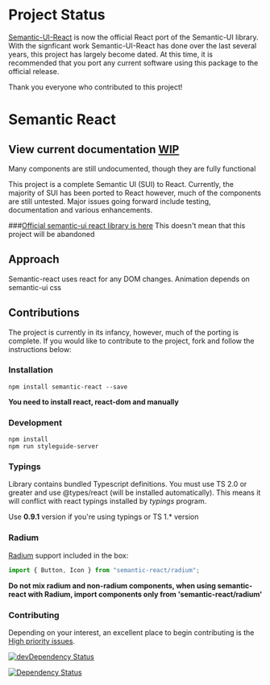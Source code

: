 # Project Status

[Semantic-UI-React](https://github.com/Semantic-Org/Semantic-UI-React) is now the official React port of the Semantic-UI library. With the signficant work Semantic-UI-React has done over the last several years, this project has largely become dated. At this time, it is recommended that you port any current software using this package to the official release.

Thank you everyone who contributed to this project!

# Semantic React

## View current documentation [WIP](http://hallister.github.io/semantic-react/)
Many components are still undocumented, though they are fully functional

This project is a complete Semantic UI (SUI) to React. Currently, the majority of SUI has been ported to React however, much of the components are still untested. Major issues going forward include testing, documentation and various enhancements.

###[Official semantic-ui react library is here](https://github.com/Semantic-Org/Semantic-UI-React)
This doesn't mean that this project will be abandoned

## Approach
Semantic-react uses react for any DOM changes. Animation depends on semantic-ui css

## Contributions
The project is currently in its infancy, however, much of the porting is complete. If you would like to contribute to the project, fork and follow the instructions below:

### Installation

```
npm install semantic-react --save
```

**You need to install react, react-dom and manually**

### Development
```
npm install
npm run styleguide-server
```

### Typings

Library contains bundled Typescript definitions. You must use TS 2.0 or greater and use @types/react (will be installed automatically). This means it will conflict with react typings installed by *typings* program.

 Use **0.9.1** version if you're using typings or TS 1.* version

### Radium

[Radium](http://stack.formidable.com/radium/) support included in the box:
```jsx
import { Button, Icon } from "semantic-react/radium";
```
**Do not mix radium and non-radium components, when using semantic-react with Radium, import components only from 'semantic-react/radium'**


### Contributing

Depending on your interest, an excellent place to begin contributing is the [High priority issues](https://github.com/hallister/semantic-react/labels/Priority%3A%20High).

[![devDependency Status](https://david-dm.org/hallister/semantic-react/dev-status.svg)](https://david-dm.org/hallister/semantic-react#info=devDependencies)

[![Dependency Status](https://david-dm.org/hallister/semantic-react.svg)](https://david-dm.org/hallister/semantic-react)
